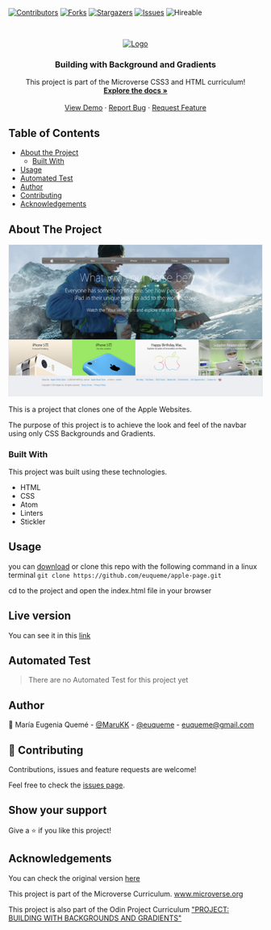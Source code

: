 <!--
*** Thanks for checking out this README Template. If you have a suggestion that would
*** make this better, please fork the repo and create a pull request or simply open
*** an issue with the tag "enhancement".
*** Thanks again! Now go create something AMAZING! :D
-->

<!-- PROJECT SHIELDS -->
<!--
*** I'm using markdown "reference style" links for readability.
*** Reference links are enclosed in brackets [ ] instead of parentheses ( ).
*** See the bottom of this document for the declaration of the reference variables
*** for contributors-url, forks-url, etc. This is an optional, concise syntax you may use.
*** https://www.markdownguide.org/basic-syntax/#reference-style-links
-->
[![Contributors][contributors-shield]][contributors-url]
[![Forks][forks-shield]][forks-url]
[![Stargazers][stars-shield]][stars-url]
[![Issues][issues-shield]][issues-url]
![Hireable](https://cdn.rawgit.com/hiendv/hireable/master/styles/default/yes.svg)

<!-- PROJECT LOGO -->
<br />
<p align="center">
  <a href="https://github.com/euqueme/apple-page">
    <img src="img/mLogo.png" alt="Logo" width="80" height="80">
  </a>

  <h3 align="center">Building with Background and Gradients</h3>

  <p align="center">
    This project is part of the Microverse CSS3 and HTML curriculum!
    <br />
    <a href="https://github.com/euqueme/apple-page"><strong>Explore the docs »</strong></a>
    <br />
    <br />
    <a href="https://euqueme.github.io/apple-page">View Demo</a>
    ·
    <a href="https://github.com/euqueme/apple-page/issues">Report Bug</a>
    ·
    <a href="https://github.com/euqueme/apple-page/issues">Request Feature</a>
  </p>
</p>

<!-- TABLE OF CONTENTS -->
## Table of Contents

* [About the Project](#about-the-project)
  * [Built With](#built-with)
* [Usage](#usage)
* [Automated Test](#automated-test)
* [Author](#author)
* [Contributing](#contributing)
* [Acknowledgements](#acknowledgements)

<!-- ABOUT THE PROJECT -->
## About The Project

[![Product Name Screen Shot][product-screenshot]](https://euqueme.github.io/framework-demo)

This is a project that clones one of the Apple Websites.

The purpose of this project is to achieve the look and feel of the navbar using only CSS Backgrounds and Gradients.

### Built With
This project was built using these technologies.

* HTML
* CSS
* Atom
* Linters
* Stickler

<!-- ABOUT THE PROJECT -->
## Usage

you can [download](https://github.com/euqueme/apple-page/archive/master.zip) or clone this repo with the following command in a linux terminal
``git clone https://github.com/euqueme/apple-page.git``

cd to the project and open the index.html file in your browser

<!-- LIVE VERSION -->
## Live version

You can see it in this [link](https://euqueme.github.io/apple-page/)

<!-- AUTOMATED TEST -->
## Automated Test

> There are no Automated Test for this project yet

<!-- CONTACT -->
## Author

👤 María Eugenia Quemé - [@MaruKK](https://twitter.com/MaruKK) - [@euqueme](https://github.com/euqueme) - euqueme@gmail.com

## 🤝 Contributing

Contributions, issues and feature requests are welcome!

Feel free to check the [issues page](https://github.com/euqueme/apple-page/issues).

## Show your support

Give a ⭐️ if you like this project!

<!-- ACKNOWLEDGEMENTS -->
## Acknowledgements
You can check the original version [here](https://web.archive.org/web/20140301004610/http://www.apple.com/)

This project is part of the Microverse Curriculum. www.microverse.org

This project is also part of the Odin Project Curriculum ["PROJECT: BUILDING WITH BACKGROUNDS AND GRADIENTS"](https://www.theodinproject.com/courses/html5-and-css3/lessons/building-with-backgrounds-and-gradients)


<!-- MARKDOWN LINKS & IMAGES -->
<!-- https://www.markdownguide.org/basic-syntax/#reference-style-links -->
[contributors-shield]: https://img.shields.io/github/contributors/euqueme/apple-page.svg?style=flat-square
[contributors-url]: https://github.com/euqueme/apple-page/graphs/contributors
[forks-shield]: https://img.shields.io/github/forks/euqueme/apple-page.svg?style=flat-square
[forks-url]: https://github.com/euqueme/apple-page/network/members
[stars-shield]: https://img.shields.io/github/stars/euqueme/apple-page.svg?style=flat-square
[stars-url]: https://github.com/euqueme/apple-page/stargazers
[issues-shield]: https://img.shields.io/github/issues/euqueme/apple-page.svg?style=flat-square
[issues-url]: https://github.com/euqueme/apple-page/issues
[product-screenshot]: img/screenshot.png



